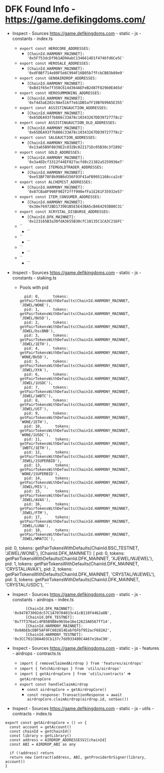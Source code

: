# DFK Found Info - https://game.defikingdoms.com/

- Inspect - Sources https://game.defikingdoms.com - static - js - constants - index.ts
  - `export const HEROCORE_ADDRESSES:` 
    - `[ChainId.HARMONY_MAINNET]: '0x5F753dcDf9b1AD9AabC1346614D1f4746fd6Ce5C'`
  - `export const HEROSALE_ADDRESSES:` 
    - `[ChainId.HARMONY_MAINNET]: '0xdF0Bf714e80F5e6C994F16B05b7fFcbCB83b89e9'`
  - `export const GEN0AIRDROP_ADDRESSES:` 
    - `[ChainId.HARMONY_MAINNET]: '0xBd1f65e7f350C614d364AEFeB2d87F829b0E465d'`
  - `export const HEROSUMMONING_ADDRESSES:` 
    - `[ChainId.HARMONY_MAINNET]: '0xf4d3aE202c9Ae516f7eb1DB5afF19Bf699A5E355'`
  - `export const ASSISTINGAUCTION_ADDRESSES:` 
    - `[ChainId.HARMONY_MAINNET]: '0x65DEA93f7b886c33A78c10343267DD39727778c2'`
  - `export const ASSISTINGAUCTION_OLD_ADDRESSES:` 
    - `[ChainId.HARMONY_MAINNET]: '0x65DEA93f7b886c33A78c10343267DD39727778c2'`
  - `export const SALEAUCTION_ADDRESSES:` 
    - `[ChainId.HARMONY_MAINNET]: '0x13a65B9F8039E2c032Bc022171Dc05B30c3f2892'`
  - `export const GOLD_ADDRESSES:` 
    - `[ChainId.HARMONY_MAINNET]: '0x3a4EDcf3312f44EF027acfd8c21382a5259936e7'`
  - `export const ITEMGOLDTRADER_ADDRESSES:` 
    - `[ChainId.HARMONY_MAINNET]: '0xe53BF78F8b99B6d356F93F41aFB9951168cca2c6'`
  - `export const ALCHEMIST_ADDRESSES:` 
    - `[ChainId.HARMONY_MAINNET]: '0x87CBa8F998F902f2fff990efFa1E261F35932e57'`
  - `export const ITEM_CONSUMER_ADDRESSES:` 
    - `[ChainId.HARMONY_MAINNET]: '0x38e76972BD173901B5E5E43BA5cB464293B80C31'`
  - `export const XCRYSTAL_DISBURSE_ADDRESSES:` 
    - `[ChainId.DFK_MAINNET]: '0x123165B3a30fdA3655B30cfC10135C1CA3C21bFC'`
  - `` 
    - ``
  - `` 
    - ``
  - `` 
    - ``
  - `` 
    - ``


- Inspect - Sources https://game.defikingdoms.com - static - js - constants - staking.ts
  - Pools with pid
    ```[ChainId.HARMONY_MAINNET]: [
      pid: 0,      tokens: getPairTokensWithDefaults(ChainId.HARMONY_MAINNET, 'JEWEL/WONE'),
      pid: 1,      tokens: getPairTokensWithDefaults(ChainId.HARMONY_MAINNET, 'JEWEL/BUSD'),
      pid: 2,      tokens: getPairTokensWithDefaults(ChainId.HARMONY_MAINNET, 'JEWEL/bscBNB'),
      pid: 3,      tokens: getPairTokensWithDefaults(ChainId.HARMONY_MAINNET, 'JEWEL/1ETH'),
      pid: 4,      tokens: getPairTokensWithDefaults(ChainId.HARMONY_MAINNET, 'WONE/BUSD'),
      pid: 5,      tokens: getPairTokensWithDefaults(ChainId.HARMONY_MAINNET, 'JEWEL/XYA'),
      pid: 6,      tokens: getPairTokensWithDefaults(ChainId.HARMONY_MAINNET, 'JEWEL/1USDC'),
      pid: 7,      tokens: getPairTokensWithDefaults(ChainId.HARMONY_MAINNET, 'JEWEL/1WBTC'),
      pid: 8,      tokens: getPairTokensWithDefaults(ChainId.HARMONY_MAINNET, 'JEWEL/UST'),
      pid: 9,      tokens: getPairTokensWithDefaults(ChainId.HARMONY_MAINNET, 'WONE/1ETH'),
      pid: 10,      tokens: getPairTokensWithDefaults(ChainId.HARMONY_MAINNET, 'WONE/1USDC'),
      pid: 11,      tokens: getPairTokensWithDefaults(ChainId.HARMONY_MAINNET, '1WBTC/1ETH'),
      pid: 12,      tokens: getPairTokensWithDefaults(ChainId.HARMONY_MAINNET, 'JEWEL/1SUPERBID'),
      pid: 13,      tokens: getPairTokensWithDefaults(ChainId.HARMONY_MAINNET, 'WONE/1SUPERBID'),
      pid: 14,      tokens: getPairTokensWithDefaults(ChainId.HARMONY_MAINNET, 'JEWEL/MIS'),
      pid: 15,      tokens: getPairTokensWithDefaults(ChainId.HARMONY_MAINNET, 'JEWEL/AVAX'),
      pid: 16,      tokens: getPairTokensWithDefaults(ChainId.HARMONY_MAINNET, 'JEWEL/FTM'),
      pid: 17,      tokens: getPairTokensWithDefaults(ChainId.HARMONY_MAINNET, 'JEWEL/LUNA'),
      pid: 18,      tokens: getPairTokensWithDefaults(ChainId.HARMONY_MAINNET, 'JEWEL/WMATIC'),
[ChainId.BSC_TESTNET]: [
      pid: 0,      tokens: getPairTokensWithDefaults(ChainId.BSC_TESTNET, 'JEWEL/WONE'),
[ChainId.DFK_MAINNET]: [
      pid: 0,      tokens: getPairTokensWithDefaults(ChainId.DFK_MAINNET, 'XJEWEL/WJEWEL'),
      pid: 1,      tokens: getPairTokensWithDefaults(ChainId.DFK_MAINNET, 'CRYSTAL/AVAX'),
      pid: 2,      tokens: getPairTokensWithDefaults(ChainId.DFK_MAINNET, 'CRYSTAL/WJEWEL'),
      pid: 3,      tokens: getPairTokensWithDefaults(ChainId.DFK_MAINNET, 'CRYSTAL/USDC'),
    ```

- Inspect - Sources https://game.defikingdoms.com - static - js - constants - airdrops - index.ts
  ```export const AIRDROP_ADDRESSESV2:
        [ChainId.DFK_MAINNET]: '0x947873092dc57C1A70704033c41cB110f4462a8B',
        [ChainId.DFK_TESTNET]: '0x77f376aCc4FB5B9B8e965be16e12623A0567ff14',
        [ChainId.HARMONY_MAINNET]: '0x8AbEbcDBF5AF9FC602814Eabf6Fbf952acF682A2',
        [ChainId.HARMONY_TESTNET]: '0x3CC701CD8A4D3Cb137c7dd933480C4A67e10aC90',
  ```




- Inspect - Sources https://game.defikingdoms.com - static - js - features - airdrops - contracts.ts
  - `import { removeClaimedAirdrop } from 'features/airdrops'`
  - `import { fetchAirdrops } from 'utils/airdrops'`
  - `import { getAirdropCore } from 'utils/contracts'` => `getAirdropCore`
  - `export const handleClaimAirdrop`
    - `const airdropCore = getAirdropCore()`
    - `const response: TransactionResponse = await airdropCore.claimAirdrop(airdrop.id, setGas())`

- Inspect - Sources https://game.defikingdoms.com - static - js - utils - contracts - index.ts
```
export const getAirdropCore = () => {
  const account = getAccount()
  const chainId = getChainId()
  const library = getLibrary()
  const address = AIRDROP_ADDRESSESV2[chainId]
  const ABI = AIRDROP_ABI as any

  if (!address) return
  return new Contract(address, ABI, getProviderOrSigner(library, account))
}
```
